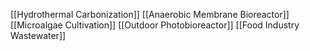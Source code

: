 [[Hydrothermal Carbonization]]
[[Anaerobic Membrane Bioreactor]]
[[Microalgae Cultivation]]
[[Outdoor Photobioreactor]]
[[Food Industry Wastewater]]

